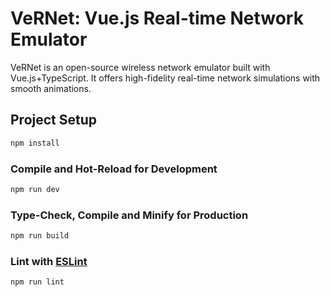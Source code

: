 # VeRNet: Vue.js Real-time Network Emulator

VeRNet is an open-source wireless network emulator built with Vue.js+TypeScript. It offers high-fidelity real-time network simulations with smooth animations.

## Project Setup

```sh
npm install
```

### Compile and Hot-Reload for Development

```sh
npm run dev
```

### Type-Check, Compile and Minify for Production

```sh
npm run build
```

### Lint with [ESLint](https://eslint.org/)

```sh
npm run lint
```
